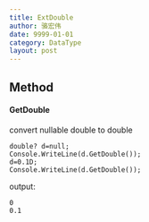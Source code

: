 ```yaml
---
title: ExtDouble
author: 骆宏伟
date: 9999-01-01
category: DataType
layout: post
---
```


## Method

#### GetDouble
convert nullable double to double
```
double? d=null;
Console.WriteLine(d.GetDouble());
d=0.1D;
Console.WriteLine(d.GetDouble());
```
output:
```
0
0.1
```